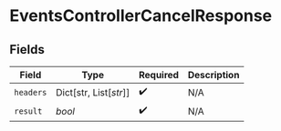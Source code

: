 # EventsControllerCancelResponse


## Fields

| Field                  | Type                   | Required               | Description            |
| ---------------------- | ---------------------- | ---------------------- | ---------------------- |
| `headers`              | Dict[str, List[*str*]] | :heavy_check_mark:     | N/A                    |
| `result`               | *bool*                 | :heavy_check_mark:     | N/A                    |